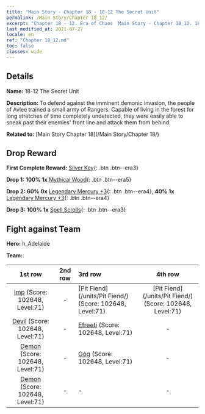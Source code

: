 ```yaml
---
title: "Main Story - Chapter 18 - 18-12 The Secret Unit"
permalink: /Main Story/Chapter 18_12/
excerpt: "Chapter 18 - 12. Era of Chaos  Main Story - Chapter 18_12. 18-12 The Secret Unit"
last_modified_at: 2021-07-27
locale: en
ref: "Chapter 18_12.md"
toc: false
classes: wide
---
```


## Details

 **Name:** 18-12 The Secret Unit

 **Description:** To defend against the imminent demonic invasion, the people of Avlee trained a small army of Rangers. Capable of living in the forest for long stretches of time completely undetected, they were easily able to sneak past their enemies' front line and attack them from behind.

 **Related to:** [Main Story Chapter 18](/Main Story/Chapter 18/)

## Drop Reward

 **First Complete Reward:** [Silver Key](/Items/con_693/){: .btn .btn--era3}

 **Drop 1:** **100% 1x** [Mythical Wood](/Items/mat_62/){: .btn .btn--era5}

 **Drop 2:** **60% 0x** [Legendary Mercury +3](/Items/mat_56/){: .btn .btn--era4}, **40% 1x** [Legendary Mercury +3](/Items/mat_56/){: .btn .btn--era4}

 **Drop 3:** **100% 1x** [Spell Scrolls](/Items/con_694/){: .btn .btn--era3}


## Fight against Team
 **Hero:** h_Adelaide

 **Team:**


  | 1st row | 2nd row | 3rd row | 4th row |
  |:----:|:----:|:----|:----:|
  | [Imp](/units/Imp/) (Score: 102648, Level:71)  | - | [Pit Fiend](/units/Pit Fiend/) (Score: 102648, Level:71)  | [Pit Fiend](/units/Pit Fiend/) (Score: 102648, Level:71)  |
  | [Devil](/units/Devil/) (Score: 102648, Level:71)  | - | [Efreeti](/units/Efreeti/) (Score: 102648, Level:71)  | - |
  | [Demon](/units/Demon/) (Score: 102648, Level:71)  | - | [Gog](/units/Gog/) (Score: 102648, Level:71)  | - |
  | [Demon](/units/Demon/) (Score: 102648, Level:71)  | - | - | - |


